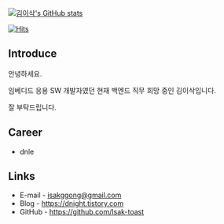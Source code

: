[![김이삭's GitHub stats](https://github-readme-stats.vercel.app/api?username=isakgong)](https://github.com/anuraghazra/github-readme-stats)

[![Hits](https://hits.seeyoufarm.com/api/count/incr/badge.svg?url=https%3A%2F%2Fgithub.com%2FIsak-toast&count_bg=%232545ED&title_bg=%23555555&icon=&icon_color=%23E7E7E7&title=hits&edge_flat=false)](https://hits.seeyoufarm.com)

## Introduce

안녕하세요.

임베디드 응용 SW 개발자였던 현재 백엔드 직무 희망 중인 김이삭입니다.

잘 부탁드립니다.

## Career
- dnle

## Links
- E-mail - isakggong@gmail.com
- Blog - https://dnight.tistory.com
- GitHub - https://github.com/Isak-toast
